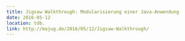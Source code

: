 ```yaml
---
title: Jigsaw Walkthrough: Modularisierung einer Java-Anwendung
date: 2016-05-12
location: tdb.
link: http://majug.de/2016/05/12/Jigsaw-Walkthrough/
---
```

